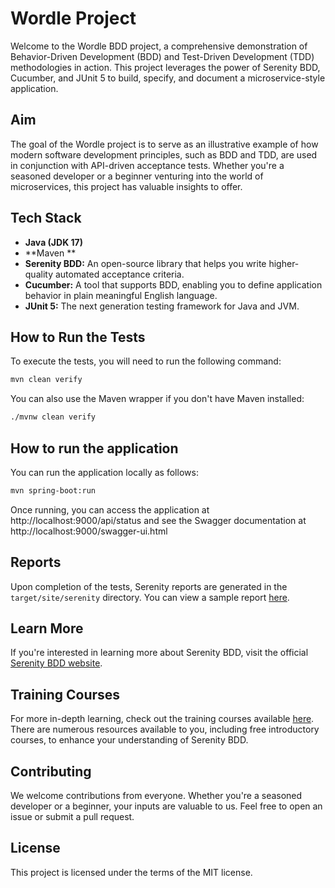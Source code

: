 # Wordle Project

Welcome to the Wordle BDD project, a comprehensive demonstration of Behavior-Driven Development (BDD) and Test-Driven Development (TDD) methodologies in action. This project leverages the power of Serenity BDD, Cucumber, and JUnit 5 to build, specify, and document a microservice-style application.

## Aim

The goal of the Wordle project is to serve as an illustrative example of how modern software development principles, such as BDD and TDD, are used in conjunction with API-driven acceptance tests. Whether you're a seasoned developer or a beginner venturing into the world of microservices, this project has valuable insights to offer.

## Tech Stack

- **Java (JDK 17)**
- **Maven **
- **Serenity BDD:** An open-source library that helps you write higher-quality automated acceptance criteria.
- **Cucumber:** A tool that supports BDD, enabling you to define application behavior in plain meaningful English language.
- **JUnit 5:** The next generation testing framework for Java and JVM.

## How to Run the Tests

To execute the tests, you will need to run the following command:

```bash
mvn clean verify
```

You can also use the Maven wrapper if you don't have Maven installed:
```bash
./mvnw clean verify
```

## How to run the application

You can run the application locally as follows:
```bash
mvn spring-boot:run
```

Once running, you can access the application at http://localhost:9000/api/status and see the Swagger documentation at http://localhost:9000/swagger-ui.html

## Reports

Upon completion of the tests, Serenity reports are generated in the `target/site/serenity` directory. You can view a sample report [here](https://serenity-dojo.github.io/wordle/).

## Learn More

If you're interested in learning more about Serenity BDD, visit the official [Serenity BDD website](https://serenity-bdd.github.io/).

## Training Courses

For more in-depth learning, check out the training courses available [here](https://expansion.serenity-dojo.com/). There are numerous resources available to you, including free introductory courses, to enhance your understanding of Serenity BDD.

## Contributing

We welcome contributions from everyone. Whether you're a seasoned developer or a beginner, your inputs are valuable to us. Feel free to open an issue or submit a pull request.

## License

This project is licensed under the terms of the MIT license.

